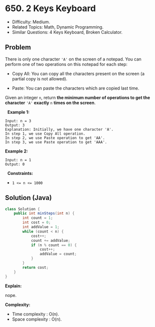 # 650. 2 Keys Keyboard

- Difficulty: Medium.
- Related Topics: Math, Dynamic Programming.
- Similar Questions: 4 Keys Keyboard, Broken Calculator.

## Problem

There is only one character ```'A'``` on the screen of a notepad. You can perform one of two operations on this notepad for each step:


	
- Copy All: You can copy all the characters present on the screen (a partial copy is not allowed).
	
- Paste: You can paste the characters which are copied last time.


Given an integer ```n```, return **the minimum number of operations to get the character** ```'A'``` **exactly** ```n``` **times on the screen**.

 
**Example 1:**

```
Input: n = 3
Output: 3
Explanation: Initially, we have one character 'A'.
In step 1, we use Copy All operation.
In step 2, we use Paste operation to get 'AA'.
In step 3, we use Paste operation to get 'AAA'.
```

**Example 2:**

```
Input: n = 1
Output: 0
```

 
**Constraints:**


	
- ```1 <= n <= 1000```



## Solution (Java)

```java
class Solution {
    public int minSteps(int n) {
        int count = 1;
        int cost = 0;
        int addValue = 1;
        while (count < n) {
            cost++;
            count += addValue;
            if (n % count == 0) {
                cost++;
                addValue = count;
            }
        }
        return cost;
    }
}
```

**Explain:**

nope.

**Complexity:**

* Time complexity : O(n).
* Space complexity : O(n).
